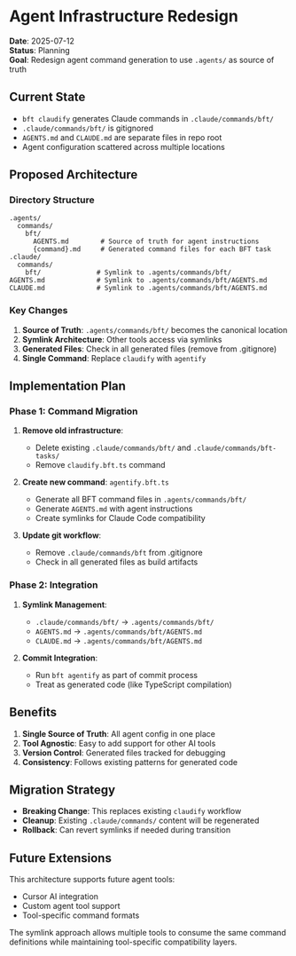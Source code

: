 # Agent Infrastructure Redesign

**Date**: 2025-07-12\
**Status**: Planning\
**Goal**: Redesign agent command generation to use `.agents/` as source of truth

## Current State

- `bft claudify` generates Claude commands in `.claude/commands/bft/`
- `.claude/commands/bft/` is gitignored
- `AGENTS.md` and `CLAUDE.md` are separate files in repo root
- Agent configuration scattered across multiple locations

## Proposed Architecture

### Directory Structure

```
.agents/
  commands/
    bft/
      AGENTS.md        # Source of truth for agent instructions
      {command}.md     # Generated command files for each BFT task
.claude/
  commands/
    bft/              # Symlink to .agents/commands/bft/
AGENTS.md             # Symlink to .agents/commands/bft/AGENTS.md
CLAUDE.md             # Symlink to .agents/commands/bft/AGENTS.md
```

### Key Changes

1. **Source of Truth**: `.agents/commands/bft/` becomes the canonical location
2. **Symlink Architecture**: Other tools access via symlinks
3. **Generated Files**: Check in all generated files (remove from .gitignore)
4. **Single Command**: Replace `claudify` with `agentify`

## Implementation Plan

### Phase 1: Command Migration

1. **Remove old infrastructure**:
   - Delete existing `.claude/commands/bft/` and `.claude/commands/bft-tasks/`
   - Remove `claudify.bft.ts` command

2. **Create new command**: `agentify.bft.ts`
   - Generate all BFT command files in `.agents/commands/bft/`
   - Generate `AGENTS.md` with agent instructions
   - Create symlinks for Claude Code compatibility

3. **Update git workflow**:
   - Remove `.claude/commands/bft` from .gitignore
   - Check in all generated files as build artifacts

### Phase 2: Integration

1. **Symlink Management**:
   - `.claude/commands/bft/` → `.agents/commands/bft/`
   - `AGENTS.md` → `.agents/commands/bft/AGENTS.md`
   - `CLAUDE.md` → `.agents/commands/bft/AGENTS.md`

2. **Commit Integration**:
   - Run `bft agentify` as part of commit process
   - Treat as generated code (like TypeScript compilation)

## Benefits

1. **Single Source of Truth**: All agent config in one place
2. **Tool Agnostic**: Easy to add support for other AI tools
3. **Version Control**: Generated files tracked for debugging
4. **Consistency**: Follows existing patterns for generated code

## Migration Strategy

- **Breaking Change**: This replaces existing `claudify` workflow
- **Cleanup**: Existing `.claude/commands/` content will be regenerated
- **Rollback**: Can revert symlinks if needed during transition

## Future Extensions

This architecture supports future agent tools:

- Cursor AI integration
- Custom agent tool support
- Tool-specific command formats

The symlink approach allows multiple tools to consume the same command
definitions while maintaining tool-specific compatibility layers.
